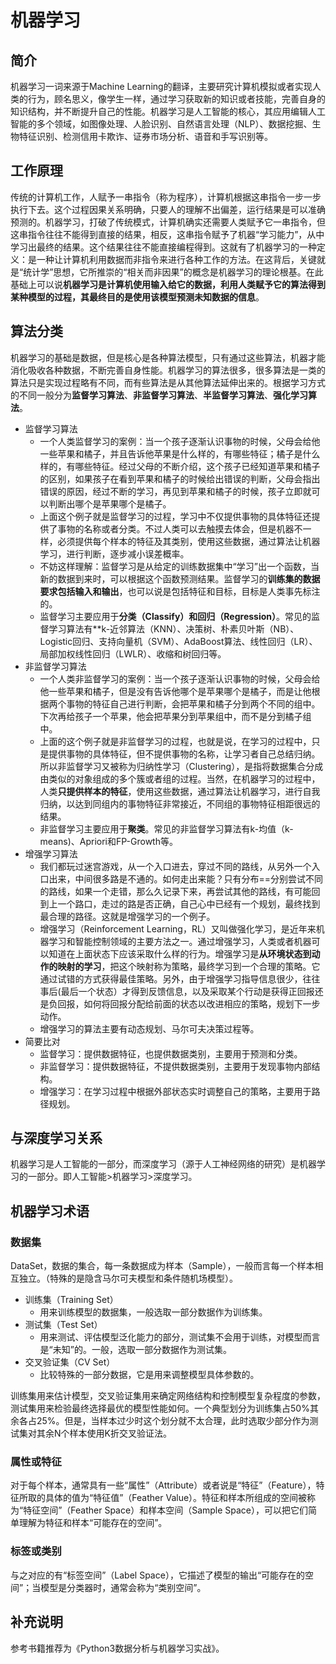 # 机器学习
## 简介

机器学习一词来源于Machine Learning的翻译，主要研究计算机模拟或者实现人类的行为，顾名思义，像学生一样，通过学习获取新的知识或者技能，完善自身的知识结构，并不断提升自己的性能。机器学习是人工智能的核心，其应用编辑人工智能的多个领域，如图像处理、人脸识别、自然语言处理（NLP）、数据挖掘、生物特征识别、检测信用卡欺诈、证券市场分析、语音和手写识别等。

## 工作原理
传统的计算机工作，人赋予一串指令（称为程序），计算机根据这串指令一步一步执行下去。这个过程因果关系明确，只要人的理解不出偏差，运行结果是可以准确预测的。机器学习，打破了传统模式，计算机确实还需要人类赋予它一串指令，但这串指令往往不能得到直接的结果，相反，这串指令赋予了机器“学习能力”，从中学习出最终的结果。这个结果往往不能直接编程得到。这就有了机器学习的一种定义：是一种让计算机利用数据而非指令来进行各种工作的方法。在这背后，关键就是“统计学”思想，它所推崇的“相关而非因果”的概念是机器学习的理论根基。在此基础上可以说**机器学习是计算机使用输入给它的数据，利用人类赋予它的算法得到某种模型的过程，其最终目的是使用该模型预测未知数据的信息**。

## 算法分类
机器学习的基础是数据，但是核心是各种算法模型，只有通过这些算法，机器才能消化吸收各种数据，不断完善自身性能。机器学习的算法很多，很多算法是一类的算法只是实现过程略有不同，而有些算法是从其他算法延伸出来的。根据学习方式的不同一般分为**监督学习算法**、**非监督学习算法**、**半监督学习算法**、**强化学习算法**。
- 监督学习算法
	- 一个人类监督学习的案例：当一个孩子逐渐认识事物的时候，父母会给他一些苹果和橘子，并且告诉他苹果是什么样的，有哪些特征；橘子是什么样的，有哪些特征。经过父母的不断介绍，这个孩子已经知道苹果和橘子的区别，如果孩子在看到苹果和橘子的时候给出错误的判断，父母会指出错误的原因，经过不断的学习，再见到苹果和橘子的时候，孩子立即就可以判断出哪个是苹果哪个是橘子。
	- 上面这个例子就是监督学习的过程，学习中不仅提供事物的具体特征还提供了事物的名称或者分类。不过人类可以去触摸去体会，但是机器不一样，必须提供每个样本的特征及其类别，使用这些数据，通过算法让机器学习，进行判断，逐步减小误差概率。
	- 不妨这样理解：监督学习是从给定的训练数据集中“学习”出一个函数，当新的数据到来时，可以根据这个函数预测结果。监督学习的**训练集的数据要求包括输入和输出**，也可以说是包括特征和目标，目标是人类事先标注的。
	- 监督学习主要应用于**分类（Classify）和回归（Regression）**。常见的监督学习算法有**k-近邻算法（KNN）、决策树、朴素贝叶斯（NB）、Logistic回归、支持向量机（SVM）、AdaBoost算法、线性回归（LR）、局部加权线性回归（LWLR）、收缩和树回归等。
- 非监督学习算法
	- 一个人类非监督学习的案例：当一个孩子逐渐认识事物的时候，父母会给他一些苹果和橘子，但是没有告诉他哪个是苹果哪个是橘子，而是让他根据两个事物的特征自己进行判断，会把苹果和橘子分到两个不同的组中。下次再给孩子一个苹果，他会把苹果分到苹果组中，而不是分到橘子组中。
	- 上面的这个例子就是非监督学习的过程，也就是说，在学习的过程中，只是提供事物的具体特征，但不提供事物的名称，让学习者自己总结归纳。所以非监督学习又被称为归纳性学习（Clustering），是指将数据集合分成由类似的对象组成的多个簇或者组的过程。当然，在机器学习的过程中，人类**只提供样本的特征**，使用这些数据，通过算法让机器学习，进行自我归纳，以达到同组内的事物特征非常接近，不同组的事物特征相距很远的结果。
	- 非监督学习主要应用于**聚类**。常见的非监督学习算法有k-均值（k-means)、Apriori和FP-Growth等。
- 增强学习算法
	- 我们都玩过迷宫游戏，从一个入口进去，穿过不同的路线，从另外一个入口出来，中间很多路是不通的。如何走出来能？只有分布==分别尝试不同的路线，如果一个走错，那么久记录下来，再尝试其他的路线，有可能回到上一个路口，走过的路是否正确，自己心中已经有一个规划，最终找到最合理的路径。这就是增强学习的一个例子。
	- 增强学习（Reinforcement Learning，RL）又叫做强化学习，是近年来机器学习和智能控制领域的主要方法之一。通过增强学习，人类或者机器可以知道在上面状态下应该采取什么样的行为。增强学习是**从环境状态到动作的映射的学习**，把这个映射称为策略，最终学习到一个合理的策略。它通过试错的方式获得最佳策略。另外，由于增强学习指导信息很少，往往事后(最后一个状态）才得到反馈信息，以及采取某个行动是获得正回报还是负回报，如何将回报分配给前面的状态以改进相应的策略，规划下一步动作。
	- 增强学习的算法主要有动态规划、马尔可夫决策过程等。
- 简要比对
  - 监督学习：提供数据特征，也提供数据类别，主要用于预测和分类。
  - 非监督学习：提供数据特征，不提供数据类别，主要用于发现事物内部结构。
  - 增强学习：在学习过程中根据外部状态实时调整自己的策略，主要用于路径规划。

## 与深度学习关系
机器学习是人工智能的一部分，而深度学习（源于人工神经网络的研究）是机器学习的一部分。即人工智能>机器学习>深度学习。

## 机器学习术语
### 数据集
DataSet，数据的集合，每一条数据成为样本（Sample），一般而言每一个样本相互独立。（特殊的是隐含马尔可夫模型和条件随机场模型）。
- 训练集（Training Set）
	- 用来训练模型的数据集，一般选取一部分数据作为训练集。
- 测试集（Test Set）
	- 用来测试、评估模型泛化能力的部分，测试集不会用于训练，对模型而言是“未知”的。一般，选取一部分数据作为测试集。
- 交叉验证集（CV Set）
	- 比较特殊的一部分数据，它是用来调整模型具体参数的。

训练集用来估计模型，交叉验证集用来确定网络结构和控制模型复杂程度的参数，测试集用来检验最终选择最优的模型性能如何。一个典型划分为训练集占50%其余各占25%。但是，当样本过少时这个划分就不太合理，此时选取少部分作为测试集对其余N个样本使用K折交叉验证法。

### 属性或特征

对于每个样本，通常具有一些“属性”（Attribute）或者说是“特征”（Feature），特征所取的具体的值为“特征值”（Feather Value）。特征和样本所组成的空间被称为“特征空间”（Feather Space）和样本空间（Sample Space），可以把它们简单理解为特征和样本“可能存在的空间”。

### 标签或类别
与之对应的有“标签空间”（Label Space），它描述了模型的输出“可能存在的空间”；当模型是分类器时，通常会称为“类别空间”。

## 补充说明
参考书籍推荐为《Python3数据分析与机器学习实战》。
